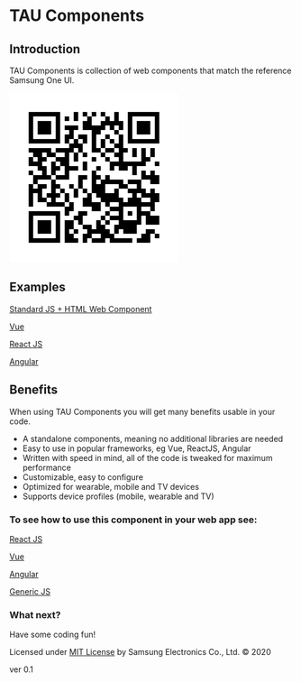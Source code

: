 # TAU Components

## Introduction

TAU Components is collection of web components that match the reference Samsung One UI.

![QR code](./images/main-QR.png)

## Examples

[Standard JS + HTML Web Component](./apps/vanilla/index.html)

[Vue](./apps/vue/index.html)

[React JS](./apps/reactjs/index.html)

[Angular](./apps/angular/index.html)

## Benefits

When using TAU Components you will get many benefits usable in your code.

* A standalone components, meaning no additional libraries are needed
* Easy to use in popular frameworks, eg Vue, ReactJS, Angular
* Written with speed in mind, all of the code is tweaked for maximum performance
* Customizable, easy to configure
* Optimized for wearable, mobile and TV devices
* Supports device profiles (mobile, wearable and TV)

### To see how to use this component in your web app see:

[React JS](react-js-example.md)

[Vue](vue-example.md)

[Angular](angular-example.md)

[Generic JS](vanilla-js-example.md)



### What next?

Have some coding fun!


Licensed under [MIT License](license.html) by Samsung Electronics Co., Ltd. &copy;  2020

ver 0.1

